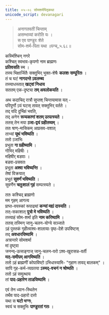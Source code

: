 ```yaml
---
title: ०५-०८ सोमशर्मपितृकथा
unicode_script: devanagari
---
```

> अनागतवतीं चिन्ताम्  
असम्भाव्यां करोति यः ।  
स एव पाण्डुरः शेते  
सोम-शर्म-पिता यथा ॥पन्च्_५.६८॥  


कस्मिंश्चिन् नगरे  
कश्चित् स्वभाव-कृपणो नाम ब्राह्मणः  
**प्रतिवसति** स्म ।  
तस्य भिक्षार्जितैः सक्तुभिर् भुक्त-शेषैः **कलशः सम्पूरितः** ।  
तं च घटं **नागदन्ते ऽवलम्ब्य**  
तस्याधस्तात् **खट्वां निधाय**  
सततम् एक-दृष्ट्या **तम् अवलोकयति** ।  

अथ कदाचिद् रात्रौ सुप्तश् चिन्तयामास यत् -  
परिपूर्णो ऽयं घटस् तावत् सक्तुभिर् वर्तते ।  
तद् यदि दुर्भिक्षं भवति,  
तद् अनेन **रूप्यकाणां शतम् उत्पत्स्यते** ।  
ततस् तेन मया **ऽजा-द्वयं ग्रहीतव्यम्** ।  
ततः षाण्-मासिकम् आप्रसव-वशात्  
ताभ्यां **यूथं भविष्यति** ।  
ततो ऽजाभिः  
प्रभूता **गा ग्रहीष्यामि** ।  
गोभिर् महिषीः ।  
महिषीर् बडवाः ।  
बडवा-प्रसवतः  
प्रभूता **अश्वा भविष्यन्ति** ।  
तेषां विक्रयात्  
प्रभूतं **सुवर्णं भविष्यति** ।  
सुवर्णेन **चतुःशालं गृहं** सम्पत्स्यते ।  

ततः कश्चिद् ब्राह्मणो  
मम गृहम् आगत्य  
प्राप्त-वयस्कां रूपाढ्यां **कन्यां मह्यं दास्यति** ।  
तत्-सकाशात् **पुत्रो मे भविष्यति** ।  
तस्याहं सोम-शर्मा इति **नाम करिष्यामि** ।  
ततस् तस्मिन् जानु-चलन-योग्ये सञ्जाते  
ऽहं पुस्तकं गृहीत्वाश्व-शालायाः पृष्ठ-देशे उपविष्टस्  
तद् **अवधारयिष्यामि** ।  
अत्रान्तरे सोमशर्मा  
मां दृष्ट्वा  
जनन्य्-उत्सङ्गाज् जानु-चलन-परो ऽश्व-खुरासन्न-वर्ती  
**मत्-समीपम् आगमिष्यति** ।  
ततो ऽहं ब्राह्मणीं कोपाविष्टो ऽभिधास्यामि- "गृहाण तावद् बालकम्" ।  
सापि गृह-कर्म-व्यग्रतया **ऽस्मद्-वचनं न श्रोष्यति** ।  
ततो ऽहं समुत्थाय  
तां **पाद-प्रहारेण ताडयिष्यामि** ।  

एवं तेन ध्यान-स्थितेन  
तथैव पाद-प्रहारो दत्तो  
यथा स **घटो भग्नः**,  
स्वयं च सक्तुभिः **पाण्डुरतां गतः** ।  
